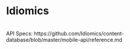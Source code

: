 Idiomics
=========
<br />
API Specs: https://github.com/Idiomics/content-database/blob/master/mobile-api/reference.md